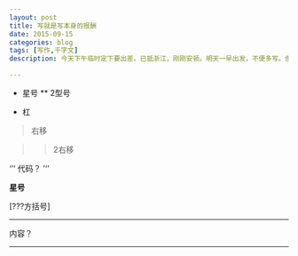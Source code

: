 ```yaml
---
layout: post
title: 写就是写本身的报酬
date: 2015-09-15
categories: blog
tags: [写作,千字文]
description: 今天下午临时定下要出差。已抵浙江，刚刚安顿。明天一早出发，不便多写。但会在工作之余尽量写。写不是义务，写本身就是写的报酬。

---
```


* 星号
** 2型号

- 杠
>  右移

>> 2右移

‘’‘
代码？
’‘’

**星号**

[???方括号]


---

内容？


----












